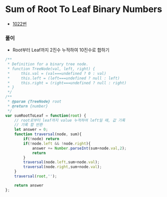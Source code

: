 # Sum of Root To Leaf Binary Numbers
 - [1022번](https://leetcode.com/problems/sum-of-root-to-leaf-binary-numbers/)


### 풀이
  - Root부터 Leaf까지 2진수 누적하여 10진수로 합하기

  ```javascript
  /**
   * Definition for a binary tree node.
   * function TreeNode(val, left, right) {
   *     this.val = (val===undefined ? 0 : val)
   *     this.left = (left===undefined ? null : left)
   *     this.right = (right===undefined ? null : right)
   * }
   */
  /**
   * @param {TreeNode} root
   * @return {number}
   */
  var sumRootToLeaf = function(root) {
      // root로부터 leaf까지 value 누적하여 left일 때, 값 기록
      // 기록 합 반환
      let answer = 0;
      function traversal(node, sum){
          if(!node) return
          if(!node.left && !node.right){
              answer += Number.parseInt(sum+node.val,2);
              return
          }
          traversal(node.left,sum+node.val);
          traversal(node.right,sum+node.val);
      }
      traversal(root,'');

      return answer
  };
  ```